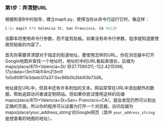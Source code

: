 ### 第1步：弄清楚URL

根据附录B中的指导，建立mapIt.py，使得当你从命令行运行它时，像这样：

```javascript
C:\> mapit 870 Valencia St, San Francisco, CA 94110
```

该脚本将使用命令行参数，而不是剪贴板。如果没有命令行参数，程序就知道要使用剪贴板的内容了。

首先你需要弄清楚对于指定的街道地址，要使用怎样的URL。你在浏览器中打开Google地图并查找一个地址时，地址栏中的URL看起来很长，后缀为maps/place/870+Valencia+St/ @37.7590311,-122.4215096, 17z/data=!3m1!4b1!4m2!3m1! 1s0x808f7e3dadc07a37:0xc86b0b2bb93b73d8。

地址就在URL中，但其中还有许多附加的文本。网站常常在URL中添加额外的数据，帮助追踪访问者或定制网站。但如果你尝试使用这样的后缀maps/place/870+Valencia+St+San+ Francisco+CA/，就会发现仍然可以到达正确的页面。所以你的程序可以设置为打开一个浏览器，访问后缀为maps/place/your_address_string'的Google网页（其中 `your_address_string` 是想查看的地图的地址）。

